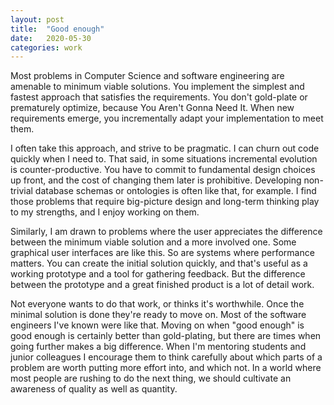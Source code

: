 ```yaml
---
layout: post
title:  "Good enough"
date:   2020-05-30
categories: work
---
```


Most problems in Computer Science and software engineering are amenable to minimum viable solutions. You implement the simplest and fastest approach that satisfies the requirements. You don't gold-plate or prematurely optimize, because You Aren't Gonna Need It. When new requirements emerge, you incrementally adapt your implementation to meet them.

I often take this approach, and strive to be pragmatic. I can churn out code quickly when I need to. That said, in some situations incremental evolution is counter-productive. You have to commit to fundamental design choices up front, and the cost of changing them later is prohibitive. Developing non-trivial database schemas or ontologies is often like that, for example. I find those problems that require big-picture design and long-term thinking play to my strengths, and I enjoy working on them.

Similarly, I am drawn to problems where the user appreciates the difference between the minimum viable solution and a more involved one. Some graphical user interfaces are like this. So are systems where performance matters. You can create the initial solution quickly, and that's useful as a working prototype and a tool for gathering feedback. But the difference between the prototype and a great finished product is a lot of detail work.

Not everyone wants to do that work, or thinks it's worthwhile. Once the minimal solution is done they're ready to move on. Most of the software engineers I've known were like that. Moving on when "good enough" is good enough is certainly better than gold-plating, but there are times when going further makes a big difference. When I'm mentoring students and junior colleagues I encourage them to think carefully about which parts of a problem are worth putting more effort into, and which not. In a world where most people are rushing to do the next thing, we should cultivate an awareness of quality as well as quantity.
